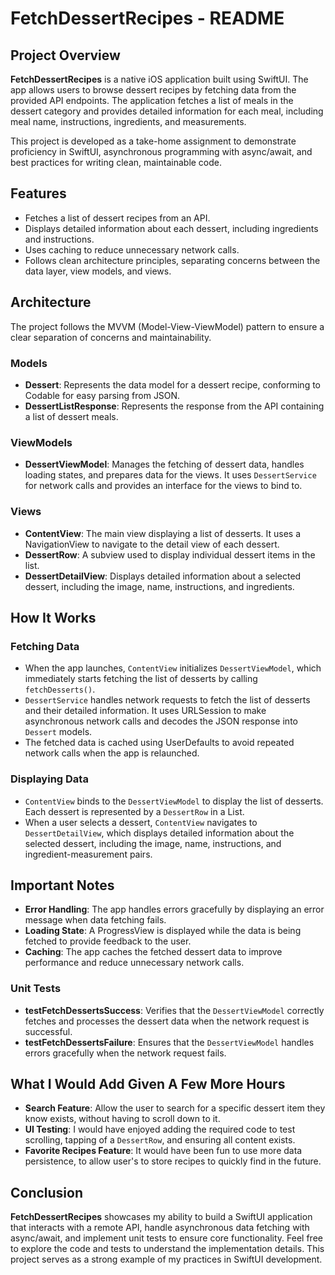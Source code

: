 # FetchDessertRecipes - README

## Project Overview

**FetchDessertRecipes** is a native iOS application built using SwiftUI. The app allows users to browse dessert recipes by fetching data from the provided API endpoints. The application fetches a list of meals in the dessert category and provides detailed information for each meal, including meal name, instructions, ingredients, and measurements.

This project is developed as a take-home assignment to demonstrate proficiency in SwiftUI, asynchronous programming with async/await, and best practices for writing clean, maintainable code.

## Features

- Fetches a list of dessert recipes from an API.
- Displays detailed information about each dessert, including ingredients and instructions.
- Uses caching to reduce unnecessary network calls.
- Follows clean architecture principles, separating concerns between the data layer, view models, and views.

## Architecture

The project follows the MVVM (Model-View-ViewModel) pattern to ensure a clear separation of concerns and maintainability.

### Models

- **Dessert**: Represents the data model for a dessert recipe, conforming to Codable for easy parsing from JSON.
- **DessertListResponse**: Represents the response from the API containing a list of dessert meals.

### ViewModels

- **DessertViewModel**: Manages the fetching of dessert data, handles loading states, and prepares data for the views. It uses `DessertService` for network calls and provides an interface for the views to bind to.

### Views

- **ContentView**: The main view displaying a list of desserts. It uses a NavigationView to navigate to the detail view of each dessert.
- **DessertRow**: A subview used to display individual dessert items in the list.
- **DessertDetailView**: Displays detailed information about a selected dessert, including the image, name, instructions, and ingredients.

## How It Works

### Fetching Data

- When the app launches, `ContentView` initializes `DessertViewModel`, which immediately starts fetching the list of desserts by calling `fetchDesserts()`.
- `DessertService` handles network requests to fetch the list of desserts and their detailed information. It uses URLSession to make asynchronous network calls and decodes the JSON response into `Dessert` models.
- The fetched data is cached using UserDefaults to avoid repeated network calls when the app is relaunched.

### Displaying Data

- `ContentView` binds to the `DessertViewModel` to display the list of desserts. Each dessert is represented by a `DessertRow` in a List.
- When a user selects a dessert, `ContentView` navigates to `DessertDetailView`, which displays detailed information about the selected dessert, including the image, name, instructions, and ingredient-measurement pairs.

## Important Notes

- **Error Handling**: The app handles errors gracefully by displaying an error message when data fetching fails.
- **Loading State**: A ProgressView is displayed while the data is being fetched to provide feedback to the user.
- **Caching**: The app caches the fetched dessert data to improve performance and reduce unnecessary network calls.

### Unit Tests
- **testFetchDessertsSuccess**: Verifies that the `DessertViewModel` correctly fetches and processes the dessert data when the network request is successful.
- **testFetchDessertsFailure**: Ensures that the `DessertViewModel` handles errors gracefully when the network request fails.

## What I Would Add Given A Few More Hours
- **Search Feature**: Allow the user to search for a specific dessert item they know exists, without having to scroll down to it.
- **UI Testing**: I would have enjoyed adding the required code to test scrolling, tapping of a `DessertRow`, and ensuring all content exists.
- **Favorite Recipes Feature**: It would have been fun to use more data persistence, to allow user's to store recipes to quickly find in the future.

## Conclusion
**FetchDessertRecipes** showcases my ability to build a SwiftUI application that interacts with a remote API, handle asynchronous data fetching with async/await, and implement unit tests to ensure core functionality. Feel free to explore the code and tests to understand the implementation details. This project serves as a strong example of my practices in SwiftUI development.




